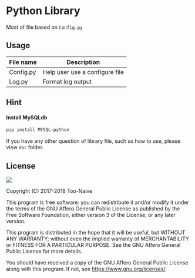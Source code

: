 # Python Library

Most of file based on `Config.py`

## Usage

File name | Description
-----|------
Config.py | Help user use a configure file
Log.py | Format log output


## Hint

#### Install MySQLdb

```bash
pip install MYSQL-python
```

If you have any other question of library file, such as how to use, please view `doc` folder.

## License

[![](https://www.gnu.org/graphics/agplv3-155x51.png)](https://www.gnu.org/licenses/agpl-3.0.txt)
   
Copyright (C) 2017-2018 Too-Naive

This program is free software: you can redistribute it and/or modify it under the terms of the GNU Affero General Public License as published by the Free Software Foundation, either version 3 of the License, or any later version.

This program is distributed in the hope that it will be useful, but WITHOUT ANY WARRANTY; without even the implied warranty of MERCHANTABILITY or FITNESS FOR A PARTICULAR PURPOSE. See the GNU Affero General Public License for more details.

You should have received a copy of the GNU Affero General Public License along with this program. If not, see <https://www.gnu.org/licenses/>.
